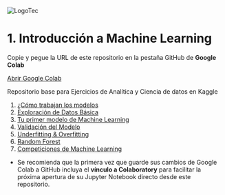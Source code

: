 ![LogoTec](https://user-images.githubusercontent.com/84739791/190865224-96714792-c66d-49a1-ab3a-5ee799765257.png)

# 1. Introducción a Machine Learning

Copie y pegue la URL de este repositorio en la pestaña GitHub de **Google Colab**

[Abrir Google Colab](https://colab.research.google.com/)

Repositorio base para Ejercicios de Analítica y Ciencia de datos en Kaggle

01. [¿Cómo trabajan los modelos](https://www.kaggle.com/code/dansbecker/how-models-work)
02. [Exploración de Datos Básica](https://www.kaggle.com/code/dansbecker/basic-data-exploration)
03. [Tu primer modelo de Machine Learning](https://www.kaggle.com/code/dansbecker/your-first-machine-learning-model)
04. [Validación del Modelo](https://www.kaggle.com/code/dansbecker/model-validation)
05. [Underfitting & Overfitting](https://www.kaggle.com/code/dansbecker/underfitting-and-overfitting)
06. [Random Forest](https://www.kaggle.com/code/dansbecker/random-forests)
07. [Competiciones de Machine Learning](https://www.kaggle.com/code/alexisbcook/machine-learning-competitions)

* Se recomienda que la primera vez que guarde sus cambios de Google Colab a GitHub incluya el **vínculo a Colaboratory** para facilitar la próxima apertura de su Jupyter Notebook directo desde este repositorio.
